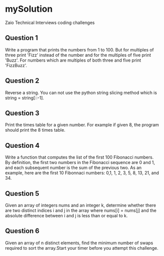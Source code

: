 # mySolution
Zaio Technical Interviews coding challenges

## Question 1 
Write a program that prints the numbers from 1 to 100. But for multiples of three print 'Fizz' instead of the number and for the multiples of five print 'Buzz'. For numbers which are multiples of both three and five print 'FizzBuzz'.

## Question 2 
Reverse a string. You can not use the python string slicing method which is string = string[::-1].

## Question 3
Print the times table for a given number. For example if given 8, the program should print the 8 times table. 

## Question 4
Write a function that computes the list of the first 100 Fibonacci numbers. By definition, the first two numbers in the Fibonacci sequence are 0 and 1, and each subsequent number is the sum of the previous two. As an example, here are the first 10 Fibonnaci numbers: 0,1, 1, 2, 3, 5, 8, 13, 21, and 34.

## Question 5
Given an array of integers nums and an integer k, determine whether there are two distinct indices i and j in the array where nums[i] = nums[j] and the absolute difference between i and j is less than or equal to k.

## Question 6
Given an array of n distinct elements, find the minimum number of swaps required to sort the array.Start your timer before you attempt this challenge.
